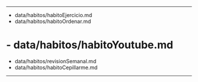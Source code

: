 ---
- data/habitos/habitoEjercicio.md
- data/habitos/habitoOrdenar.md
# - data/habitos/habitoYoutube.md
- data/habitos/revisionSemanal.md
- data/habitos/habitoCepillarme.md
---